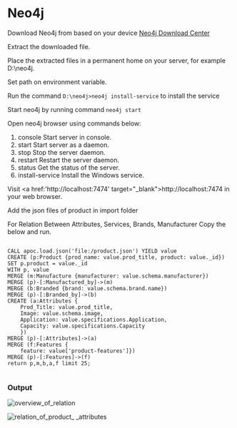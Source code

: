 # Neo4j
Download Neo4j from based on your device <a href='https://neo4j.com/download-center/' target="_blank">Neo4j Download Center</a>

Extract the downloaded file.

Place the extracted files in a permanent home on your server, for example D:\neo4j\.

Set path on environment variable.

Run the command <code>D:\neo4j>neo4j install-service</code> to install the service

Start neo4j by running command <code>neo4j start</code>

Open neo4j browser using commands below:
  1) console             Start server in console.
  2) start               Start server as a daemon.
  3) stop                Stop the server daemon.
  4) restart             Restart the server daemon.
  5) status              Get the status of the server.
  6) install-service     Install the Windows service.
  
Visit <a href:'http://localhost:7474' target="_blank">http://localhost:7474</a> in your web browser.

Add the json files of product in import folder

For Relation Between Attributes, Services, Brands, Manufacturer Copy the below and run.

<code>
CALL apoc.load.json('file:/product.json') YIELD value
CREATE (p:Product {prod_name: value.prod_title, product: value._id})
SET p.product = value._id
WITH p, value
MERGE (m:Manufacture {manufacturer: value.schema.manufacturer})
MERGE (p)-[:Manufactured_by]->(m)
MERGE (b:Branded {brand: value.schema.brand.name})
MERGE (p)-[:Branded_by]->(b)
CREATE (a:Attributes {
    Prod_Title: value.prod_title,
    Image: value.schema.image,
    Application: value.specifications.Application,
    Capacity: value.specifications.Capacity
    })
MERGE (p)-[:Attributes]->(a)
MERGE (f:Features {
    feature: value['product-features']})
MERGE (p)-[:Features]->(f)
return p,m,b,a,f limit 25;

</code>

<h3>Output</h3>

![overview_of_relation](https://user-images.githubusercontent.com/51017576/204612407-7d001cd7-88b4-4b6e-9f4b-474dfcba6b4d.png)

![relation_of_product_ _attributes](https://user-images.githubusercontent.com/51017576/204611901-7ca54666-9c63-4e08-bf9c-283ee3907ae2.png)
